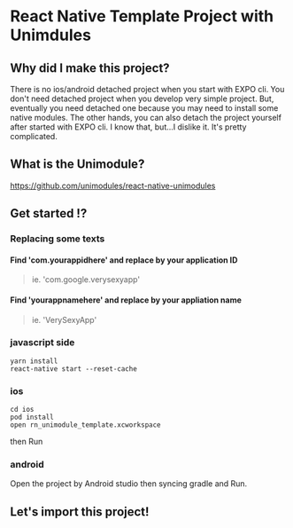 # React Native Template Project with Unimdules

## Why did I make this project?
There is no ios/android detached project when you start with EXPO cli. You don't need detached project when you develop very simple project. But, eventually you need detached one because you may need to install some native modules. The other hands, you can also detach the project yourself after started with EXPO cli. I know that, but...I dislike it. It's pretty complicated.

## What is the Unimodule?
https://github.com/unimodules/react-native-unimodules

## Get started !?

### Replacing some texts

#### Find 'com.yourappidhere' and replace by your application ID
> ie. 'com.google.verysexyapp'
#### Find 'yourappnamehere' and replace by your appliation name
> ie. 'VerySexyApp'

### javascript side
```
yarn install
react-native start --reset-cache
```

### ios
```
cd ios
pod install
open rn_unimodule_template.xcworkspace
```
then Run

### android
Open the project by Android studio then syncing gradle and Run.

## Let's import this project!
